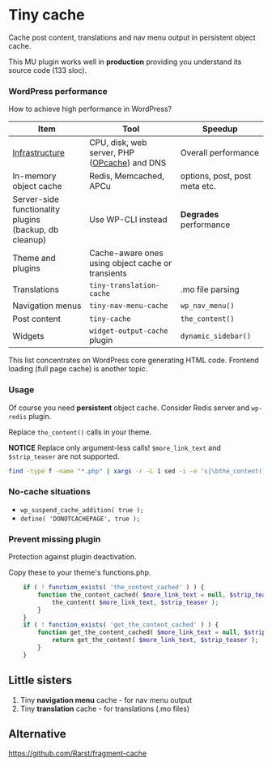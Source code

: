 # Tiny cache

Cache post content, translations and nav menu output in persistent object cache.

This MU plugin works well in **production** providing you understand its source code (133 sloc).

### WordPress performance

How to achieve high performance in WordPress?

| Item                          | Tool                               | Speedup                       |
| ----------------------------- | ---------------------------------- | ----------------------------- |
| [Infrastructure](https://github.com/szepeviktor/debian-server-tools/blob/master/CV-WordPress.md#webserver-stack) | CPU, disk, web server, PHP ([OPcache](http://php.net/manual/en/opcache.configuration.php#ini.opcache.validate-timestamps)) and DNS | Overall performance |
| In-memory object cache        | Redis, Memcached, APCu             | options, post, post meta etc. |
| Server-side functionality plugins<br> (backup, db cleanup) | Use WP-CLI instead | **Degrades** performance |
| Theme and plugins             | Cache-aware ones using object cache or transients |                |
| Translations                  | `tiny-translation-cache`           | .mo file parsing              |
| Navigation menus              | `tiny-nav-menu-cache`              | `wp_nav_menu()`               |
| Post content                  | `tiny-cache`                       | `the_content()`               |
| Widgets                       | `widget-output-cache` plugin       | `dynamic_sidebar()`           |

This list concentrates on WordPress core generating HTML code. Frontend loading (full page cache) is another topic.

### Usage

Of course you need **persistent** object cache. Consider Redis server and `wp-redis` plugin.

Replace `the_content()` calls in your theme.

**NOTICE** Replace only argument-less calls! `$more_link_text` and `$strip_teaser` are not supported.

```bash
find -type f -name "*.php" | xargs -r -L 1 sed -i -e 's|\bthe_content();|the_content_cached();|g'
```

### No-cache situations

- `wp_suspend_cache_addition( true );`
- `define( 'DONOTCACHEPAGE', true );`

### Prevent missing plugin

Protection against plugin deactivation.

Copy these to your theme's functions.php.

```php
    if ( ! function_exists( 'the_content_cached' ) ) {
        function the_content_cached( $more_link_text = null, $strip_teaser = false ) {
            the_content( $more_link_text, $strip_teaser );
        }
    }
    if ( ! function_exists( 'get_the_content_cached' ) ) {
        function get_the_content_cached( $more_link_text = null, $strip_teaser = false ) {
            return get_the_content( $more_link_text, $strip_teaser );
        }
    }
```

## Little sisters

1. Tiny **navigation menu** cache - for nav menu output
1. Tiny **translation** cache - for translations (.mo files)

## Alternative

https://github.com/Rarst/fragment-cache
